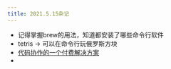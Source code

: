 ```yaml
---
title: 2021.5.15杂记
---
```


- 记得掌握brew的用法，知道都安装了哪些命令行软件
- tetris -> 可以在命令行玩俄罗斯方块
- [代码协作的一个付费解决方案](https://replit.com/)
-